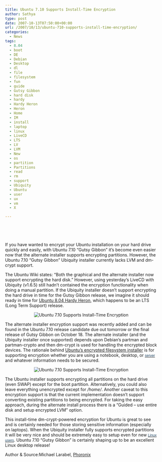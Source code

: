 ```yaml
---
title: Ubuntu 7.10 Supports Install-Time Encryption
author: Sathya
type: post
date: 2007-10-13T07:50:00+00:00
url: /2007/10/13/ubuntu-710-supports-install-time-encryption/
categories:
  - News
tags:
  - 8.04
  - boot
  - DE
  - Debian
  - Desktop
  - dl
  - file
  - filesystem
  - fun
  - guide
  - Gutsy Gibbon
  - hard disk
  - hardy
  - Hardy Heron
  - Heron
  - Home
  - IM
  - install
  - laptop
  - linux
  - LiveCD
  - LTS
  - LV
  - LVM
  - New
  - os
  - partition
  - Partitions
  - read
  - rm
  - support
  - Ubiquity
  - Ubuntu
  - user
  - ux
  - vm
  - X

---
```

<p class="phxcms_normal_format" style="clear: both">
  &nbsp;
</p>

<p class="KonaBody">
  &nbsp;
</p>

<p align="left">
  If you have wanted to encrypt your Ubuntu installation on your hard drive quickly and easily, with Ubuntu 7.10 &#8220;Gutsy Gibbon&#8221; it&#8217;s become even easier now that the alternate installer supports encrypting partitions. However, the Ubuntu 7.10 &#8220;Gutsy Gibbon&#8221; Ubiquity installer currently lacks LVM and dm-crypt support.
</p>

<p align="left">
  The Ubuntu Wiki states: &#8220;Both the graphical and the alternate installer now support encrypting the hard disk.&#8221; However, using yesterday&#8217;s LiveCD with Ubiquity (v1.6.5) still hadn&#8217;t contained the encryption functionality when doing a manual partition. If the Ubiquity installer doesn&#8217;t support encrypting the hard drive in time for the Gutsy Gibbon release, we imagine it should ready in time for <a href="http://www.phoronix.com/scan.php?page=news_item&px=NjAxNA" target="_blank">Ubuntu 8.04 Hardy Heron</a>, which happens to be an LTS (Long Term Support) release.<!--more-->
</p>

<p align="center">
  <img src="http://www.phoronix.net/image.php?id=873&image=ubuntu_encrypt_1" title="Ubuntu 7.10 Supports Install-Time Encryption" />
</p>

<p align="left">
  The alternate installer encryption support was recently added and can be found in the Ubuntu 7.10 release candidate due out tomorrow or the final release of Gutsy Gibbon on October 18. The alternate installer (and the Ubiquity installer once supported) depends upon Debian&#8217;s partman and partman-crypto and then dm-crypt is used for handling the encrypted block devices. The rationale behind <a href="https://wiki.ubuntu.com/EncryptedFilesystemsInstaller" target="_blank">Ubuntu&#8217;s encrypted filesystem installer</a> is for supporting encryption whether you are using a notebook, desktop, or <a href="http://www.phoronix.com/scan.php?page=article&item=873&num=1#" id="KonaLink0" target="_top" class="kLink" style="text-decoration: underline ! important; position: static"><font style="color: #234865 ! important; font-family: verdana,arial,helvetica,sans-serif; font-weight: 400; font-size: 12px; position: static" color="#234865"><span class="kLink" style="color: #234865 ! important; font-family: verdana,arial,helvetica,sans-serif; font-weight: 400; font-size: 12px; position: static">server</span></font></a> and whatever information needs to be secured.
</p>

<p align="center">
  <img src="http://www.phoronix.net/image.php?id=873&image=ubuntu_encrypt_2" title="Ubuntu 7.10 Supports Install-Time Encryption" />
</p>

<p align="left">
  The Ubuntu installer supports encrypting all partitions on the hard drive (even SWAP) except for the boot partition. Alternatively, you could also leave everything unencrypted except for <em>/home/</em>. Another caveat to this encryption support is that the current implementation doesn&#8217;t support converting existing partitions to being encrypted. For taking the easy approach, during the alternate install process there is a &#8220;Guided &#8211; use entire disk and setup encrypted LVM&#8221; option.
</p>

<p align="left">
  This install-time dm-crypt-powered encryption for Ubuntu is great to see and is certainly needed for those storing sensitive information (especially on laptops). When the Ubiquity installer fully supports encrypted partitions it will be very nice and should be extremely easy to setup even for new <a href="http://www.phoronix.com/scan.php?page=article&item=873&num=1#" id="KonaLink1" target="_top" class="kLink" style="text-decoration: underline ! important; position: static"><font style="color: #234865 ! important; font-family: verdana,arial,helvetica,sans-serif; font-weight: 400; font-size: 12px; position: static" color="#234865"><span class="kLink" style="color: #234865 ! important; font-family: verdana,arial,helvetica,sans-serif; font-weight: 400; font-size: 12px; position: static">Linux </span><span class="kLink" style="color: #234865 ! important; font-family: verdana,arial,helvetica,sans-serif; font-weight: 400; font-size: 12px; position: static">users</span></font></a>. Ubuntu 7.10 &#8220;Gutsy Gibbon&#8221; is certainly shaping up to be an excellent Linux desktop release!
</p>

<p align="left">
  Author & Source:Michael Larabel, <a href="http://www.phoronix.com/scan.php?page=article&item=873&num=1">Phoronix</a>
</p>